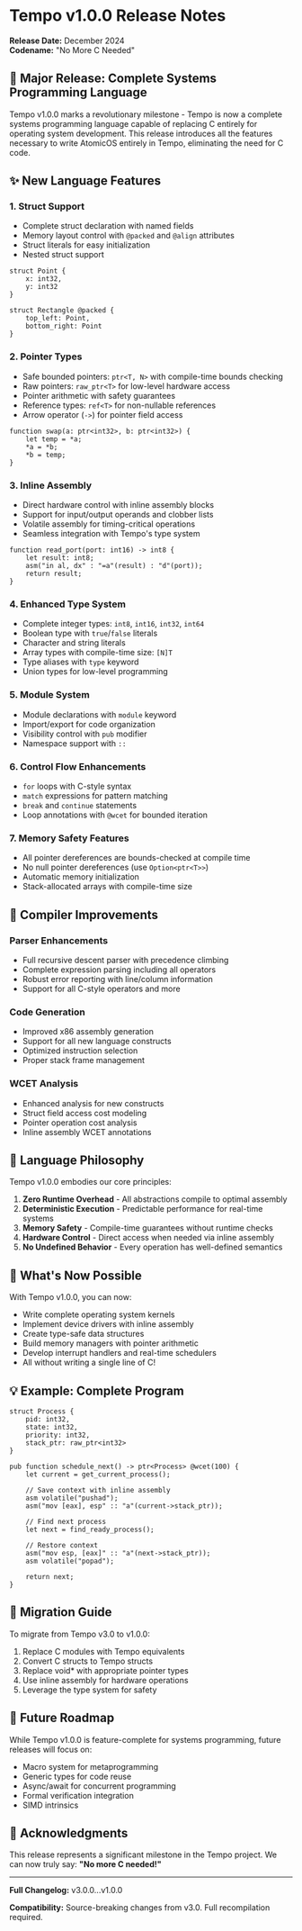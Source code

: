 # Tempo v1.0.0 Release Notes

**Release Date:** December 2024  
**Codename:** "No More C Needed"

## 🎉 Major Release: Complete Systems Programming Language

Tempo v1.0.0 marks a revolutionary milestone - Tempo is now a complete systems programming language capable of replacing C entirely for operating system development. This release introduces all the features necessary to write AtomicOS entirely in Tempo, eliminating the need for C code.

## ✨ New Language Features

### 1. **Struct Support**
- Complete struct declaration with named fields
- Memory layout control with `@packed` and `@align` attributes
- Struct literals for easy initialization
- Nested struct support

```tempo
struct Point {
    x: int32,
    y: int32
}

struct Rectangle @packed {
    top_left: Point,
    bottom_right: Point
}
```

### 2. **Pointer Types**
- Safe bounded pointers: `ptr<T, N>` with compile-time bounds checking
- Raw pointers: `raw_ptr<T>` for low-level hardware access
- Pointer arithmetic with safety guarantees
- Reference types: `ref<T>` for non-nullable references
- Arrow operator (`->`) for pointer field access

```tempo
function swap(a: ptr<int32>, b: ptr<int32>) {
    let temp = *a;
    *a = *b;
    *b = temp;
}
```

### 3. **Inline Assembly**
- Direct hardware control with inline assembly blocks
- Support for input/output operands and clobber lists
- Volatile assembly for timing-critical operations
- Seamless integration with Tempo's type system

```tempo
function read_port(port: int16) -> int8 {
    let result: int8;
    asm("in al, dx" : "=a"(result) : "d"(port));
    return result;
}
```

### 4. **Enhanced Type System**
- Complete integer types: `int8`, `int16`, `int32`, `int64`
- Boolean type with `true`/`false` literals
- Character and string literals
- Array types with compile-time size: `[N]T`
- Type aliases with `type` keyword
- Union types for low-level programming

### 5. **Module System**
- Module declarations with `module` keyword
- Import/export for code organization
- Visibility control with `pub` modifier
- Namespace support with `::`

### 6. **Control Flow Enhancements**
- `for` loops with C-style syntax
- `match` expressions for pattern matching
- `break` and `continue` statements
- Loop annotations with `@wcet` for bounded iteration

### 7. **Memory Safety Features**
- All pointer dereferences are bounds-checked at compile time
- No null pointer dereferences (use `Option<ptr<T>>`)
- Automatic memory initialization
- Stack-allocated arrays with compile-time size

## 🔧 Compiler Improvements

### Parser Enhancements
- Full recursive descent parser with precedence climbing
- Complete expression parsing including all operators
- Robust error reporting with line/column information
- Support for all C-style operators and more

### Code Generation
- Improved x86 assembly generation
- Support for all new language constructs
- Optimized instruction selection
- Proper stack frame management

### WCET Analysis
- Enhanced analysis for new constructs
- Struct field access cost modeling
- Pointer operation cost analysis
- Inline assembly WCET annotations

## 📝 Language Philosophy

Tempo v1.0.0 embodies our core principles:

1. **Zero Runtime Overhead** - All abstractions compile to optimal assembly
2. **Deterministic Execution** - Predictable performance for real-time systems
3. **Memory Safety** - Compile-time guarantees without runtime checks
4. **Hardware Control** - Direct access when needed via inline assembly
5. **No Undefined Behavior** - Every operation has well-defined semantics

## 🚀 What's Now Possible

With Tempo v1.0.0, you can now:
- Write complete operating system kernels
- Implement device drivers with inline assembly
- Create type-safe data structures
- Build memory managers with pointer arithmetic
- Develop interrupt handlers and real-time schedulers
- All without writing a single line of C!

## 💡 Example: Complete Program

```tempo
struct Process {
    pid: int32,
    state: int32,
    priority: int32,
    stack_ptr: raw_ptr<int32>
}

pub function schedule_next() -> ptr<Process> @wcet(100) {
    let current = get_current_process();
    
    // Save context with inline assembly
    asm volatile("pushad");
    asm("mov [eax], esp" :: "a"(current->stack_ptr));
    
    // Find next process
    let next = find_ready_process();
    
    // Restore context
    asm("mov esp, [eax]" :: "a"(next->stack_ptr));
    asm volatile("popad");
    
    return next;
}
```

## 🔄 Migration Guide

To migrate from Tempo v3.0 to v1.0.0:

1. Replace C modules with Tempo equivalents
2. Convert C structs to Tempo structs
3. Replace void* with appropriate pointer types
4. Use inline assembly for hardware operations
5. Leverage the type system for safety

## 🎯 Future Roadmap

While Tempo v1.0.0 is feature-complete for systems programming, future releases will focus on:
- Macro system for metaprogramming
- Generic types for code reuse
- Async/await for concurrent programming
- Formal verification integration
- SIMD intrinsics

## 🙏 Acknowledgments

This release represents a significant milestone in the Tempo project. We can now truly say: **"No more C needed!"**

---

**Full Changelog:** v3.0.0...v1.0.0

**Compatibility:** Source-breaking changes from v3.0. Full recompilation required.